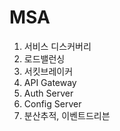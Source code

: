 # MSA
1. 서비스 디스커버리
2. 로드밸런싱
3. 서킷브레이커
4. API Gateway
5. Auth Server
6. Config Server
7. 분산추적, 이벤트드리븐
